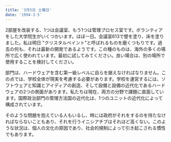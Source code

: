 ```yaml
---
title: '3月5日 土曜日'
date: '1994-3-5'
---
```


2部屋を改装する、1つは会議室、もう1つは管理プロセス室です。ボランティアをした大学院生がいくつかいます。ほぼ一日。会議室613で壁を塗り、床を塗りました。私は明日 "クリスタルペイント"と呼ばれるものを磨くつもりです。過去の何も、それは最新の開発であるようです。この種のものは、海外の多くの場所で広く使われています。最初に試してみてください。良い場合は、別の場所で使用することを検討してください。

部門は、ハードウェアを含む第一級レベルに自らを据えなければなりません。この点では、学校全体が現実を考慮する必要があります。学校を運営するには、ソフトウェアと知識とアイディアの創造、そして設備と設備の近代化であるハードウェアの2つの側面があります。私たちは現在、両方の分野で課題に直面しています。国際政治部門の管理方法国の近代化は、1つのユニットの近代化によって構成されています。

そのような問題を抱えている人もいるし、時には政府がそれをするのを待たなければならないこともあり、それを行うイニシアチブはそれほど高くない。このような状況は、個人の文化の原因であり、社会的規制によって引き起こされる慣性でもあります。

